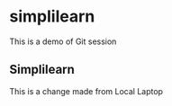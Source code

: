 # simplilearn
This is a demo of Git session


##  Simplilearn


This is a change made from Local Laptop
